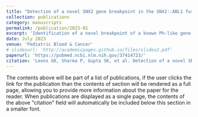 ```yaml
---
title: "Detection of a novel SNX2 gene breakpoint in the SNX2::ABL1 fusion transcript in Ph-like B-cell acute lymphoblastic leukemia"
collection: publications
category: manuscripts
permalink: /publication/2023-01
excerpt: 'Identification of a novel breakpoint of a known Ph-like gene fusion, SNX2::ABL1, in B-ALL.'
date: July 2023
venue: 'Pediatric Blood & Cancer'
# slidesurl: 'http://academicpages.github.io/files/slides2.pdf'
paperurl: 'https://pubmed.ncbi.nlm.nih.gov/37414723/'
citation: 'Leons GK, Sharma P, Gupta SK, et al. Detection of a novel SNX2 gene breakpoint in the SNX2::ABL1 fusion transcript in Ph-like B-cell acute lymphoblastic leukemia. Pediatr Blood Cancer. 2023;70(10):e30546. doi:10.1002/pbc.30546.'
---
```


The contents above will be part of a list of publications, if the user clicks the link for the publication than the contents of section will be rendered as a full page, allowing you to provide more information about the paper for the reader. When publications are displayed as a single page, the contents of the above "citation" field will automatically be included below this section in a smaller font.

